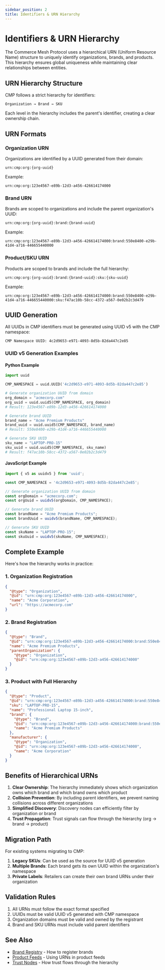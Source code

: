 ```yaml
---
sidebar_position: 2
title: Identifiers & URN Hierarchy
---
```


# Identifiers & URN Hierarchy

The Commerce Mesh Protocol uses a hierarchical URN (Uniform Resource Name) structure to uniquely identify organizations, brands, and products. This hierarchy ensures global uniqueness while maintaining clear relationships between entities.

## URN Hierarchy Structure

CMP follows a strict hierarchy for identifiers:

```
Organization → Brand → SKU
```

Each level in the hierarchy includes the parent's identifier, creating a clear ownership chain.

## URN Formats

### Organization URN

Organizations are identified by a UUID generated from their domain:

```
urn:cmp:org:{org-uuid}
```

Example:
```
urn:cmp:org:123e4567-e89b-12d3-a456-426614174000
```

### Brand URN

Brands are scoped to organizations and include the parent organization's UUID:

```
urn:cmp:org:{org-uuid}:brand:{brand-uuid}
```

Example:
```
urn:cmp:org:123e4567-e89b-12d3-a456-426614174000:brand:550e8400-e29b-41d4-a716-446655440000
```

### Product/SKU URN

Products are scoped to brands and include the full hierarchy:

```
urn:cmp:org:{org-uuid}:brand:{brand-uuid}:sku:{sku-uuid}
```

Example:
```
urn:cmp:org:123e4567-e89b-12d3-a456-426614174000:brand:550e8400-e29b-41d4-a716-446655440000:sku:f47ac10b-58cc-4372-a567-0e02b2c3d479
```

## UUID Generation

All UUIDs in CMP identifiers must be generated using UUID v5 with the CMP namespace:

```
CMP Namespace UUID: 4c2d9653-e971-4093-8d5b-82da447c2e85
```

### UUID v5 Generation Examples

#### Python Example
```python
import uuid

CMP_NAMESPACE = uuid.UUID('4c2d9653-e971-4093-8d5b-82da447c2e85')

# Generate organization UUID from domain
org_domain = "acmecorp.com"
org_uuid = uuid.uuid5(CMP_NAMESPACE, org_domain)
# Result: 123e4567-e89b-12d3-a456-426614174000

# Generate brand UUID
brand_name = "Acme Premium Products"
brand_uuid = uuid.uuid5(CMP_NAMESPACE, brand_name)
# Result: 550e8400-e29b-41d4-a716-446655440000

# Generate SKU UUID
sku_name = "LAPTOP-PRO-15"
sku_uuid = uuid.uuid5(CMP_NAMESPACE, sku_name)
# Result: f47ac10b-58cc-4372-a567-0e02b2c3d479
```

#### JavaScript Example
```javascript
import { v5 as uuidv5 } from 'uuid';

const CMP_NAMESPACE = '4c2d9653-e971-4093-8d5b-82da447c2e85';

// Generate organization UUID from domain
const orgDomain = "acmecorp.com";
const orgUuid = uuidv5(orgDomain, CMP_NAMESPACE);

// Generate brand UUID
const brandName = "Acme Premium Products";
const brandUuid = uuidv5(brandName, CMP_NAMESPACE);

// Generate SKU UUID
const skuName = "LAPTOP-PRO-15";
const skuUuid = uuidv5(skuName, CMP_NAMESPACE);
```

## Complete Example

Here's how the hierarchy works in practice:

### 1. Organization Registration
```json
{
  "@type": "Organization",
  "@id": "urn:cmp:org:123e4567-e89b-12d3-a456-426614174000",
  "name": "Acme Corporation",
  "url": "https://acmecorp.com"
}
```

### 2. Brand Registration
```json
{
  "@type": "Brand",
  "@id": "urn:cmp:org:123e4567-e89b-12d3-a456-426614174000:brand:550e8400-e29b-41d4-a716-446655440000",
  "name": "Acme Premium Products",
  "parentOrganization": {
    "@type": "Organization",
    "@id": "urn:cmp:org:123e4567-e89b-12d3-a456-426614174000"
  }
}
```

### 3. Product with Full Hierarchy
```json
{
  "@type": "Product",
  "@id": "urn:cmp:org:123e4567-e89b-12d3-a456-426614174000:brand:550e8400-e29b-41d4-a716-446655440000:sku:f47ac10b-58cc-4372-a567-0e02b2c3d479",
  "sku": "LAPTOP-PRO-15",
  "name": "Professional Laptop 15-inch",
  "brand": {
    "@type": "Brand",
    "@id": "urn:cmp:org:123e4567-e89b-12d3-a456-426614174000:brand:550e8400-e29b-41d4-a716-446655440000",
    "name": "Acme Premium Products"
  },
  "manufacturer": {
    "@type": "Organization",
    "@id": "urn:cmp:org:123e4567-e89b-12d3-a456-426614174000",
    "name": "Acme Corporation"
  }
}
```

## Benefits of Hierarchical URNs

1. **Clear Ownership**: The hierarchy immediately shows which organization owns which brand and which brand owns which product
2. **Collision Prevention**: By including parent identifiers, we prevent naming collisions across different organizations
3. **Simplified Discovery**: Discovery nodes can efficiently filter by organization or brand
4. **Trust Propagation**: Trust signals can flow through the hierarchy (org → brand → product)

## Migration Path

For existing systems migrating to CMP:

1. **Legacy SKUs**: Can be used as the source for UUID v5 generation
2. **Multiple Brands**: Each brand gets its own UUID within the organization's namespace
3. **Private Labels**: Retailers can create their own brand URNs under their organization

## Validation Rules

1. All URNs must follow the exact format specified
2. UUIDs must be valid UUID v5 generated with CMP namespace
3. Organization domains must be valid and owned by the registrant
4. Brand and SKU URNs must include valid parent identifiers

## See Also

- [Brand Registry](/docs/registry/overview) - How to register brands
- [Product Feeds](/docs/feeds/specification) - Using URNs in product feeds
- [Trust Nodes](/docs/trust/overview) - How trust flows through the hierarchy
